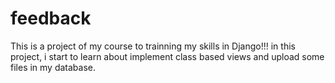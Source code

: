 # feedback

This is a project of my course to trainning my skills in Django!!!
in this project, i start to learn about implement class based views and upload some files in my database.
